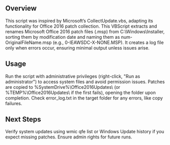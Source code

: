 ## Overview

This script was inspired by Microsoft’s CollectUpdate.vbs, adapting its functionality for Office 2016 patch collection. This VBScript extracts and renames Microsoft Office 2016 patch files (.msp) from C:\Windows\Installer, sorting them by modification date and naming them as num-OriginalFileName.msp (e.g., 0-IEAWSDC-X-NONE.MSP). It creates a log file only when errors occur, ensuring minimal output unless issues arise.

## Usage

Run the script with administrative privileges (right-click, "Run as administrator") to access system files and avoid permission issues.
Patches are copied to %SystemDrive%\Office2016Updates\ (or %TEMP%\Office2016Updates\ if the first fails), opening the folder upon completion.
Check error_log.txt in the target folder for any errors, like copy failures.

## Next Steps

Verify system updates using wmic qfe list or Windows Update history if you expect missing patches. Ensure admin rights for future runs.
